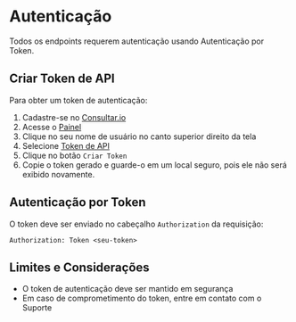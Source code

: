 # Autenticação

Todos os endpoints requerem autenticação usando Autenticação por Token.

## Criar Token de API

Para obter um token de autenticação:

1. Cadastre-se no [Consultar.io](https://consultar.io/cadastrar/?utm_source=docs&utm_medium=referral&utm_campaign=link)
2. Acesse o [Painel](https://consultar.io/painel/?utm_source=docs&utm_medium=referral&utm_campaign=link)
3. Clique no seu nome de usuário no canto superior direito da tela
4. Selecione [Token de API](https://consultar.io/painel/token/?utm_source=docs&utm_medium=referral&utm_campaign=link)
5. Clique no botão `Criar Token`
6. Copie o token gerado e guarde-o em um local seguro, pois ele não será exibido
   novamente.

## Autenticação por Token

O token deve ser enviado no cabeçalho `Authorization` da requisição:

`Authorization: Token <seu-token>`

## Limites e Considerações

- O token de autenticação deve ser mantido em segurança
- Em caso de comprometimento do token, entre em contato com o Suporte
